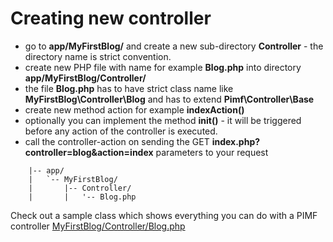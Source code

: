 # Creating new controller

- go to **app/MyFirstBlog/** and create a new sub-directory **Controller** - the directory name is strict convention.
- create new PHP file with name for example **Blog.php** into directory  **app/MyFirstBlog/Controller/**
- the file **Blog.php** has to have strict class name like **MyFirstBlog\Controller\Blog** and has to extend **Pimf\Controller\Base**
- create new method action for example **indexAction()**
- optionally you can implement the method **init()** - it will be triggered before any action of the controller is executed.
- call the controller-action on sending the GET **index.php?controller=blog&action=index** parameters to your request

```text
    |-- app/
    |   `-- MyFirstBlog/
    |       |-- Controller/
    |       |   '-- Blog.php
```

Check out a sample class which shows everything you can do with a PIMF controller [MyFirstBlog/Controller/Blog.php](https://github.com/gjerokrsteski/pimf-blog/blob/master/app/MyFirstBlog/Controller/Blog.php)
